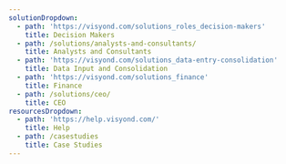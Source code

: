 ```yaml
---
solutionDropdown:
  - path: 'https://visyond.com/solutions_roles_decision-makers'
    title: Decision Makers
  - path: /solutions/analysts-and-consultants/
    title: Analysts and Consultants
  - path: 'https://visyond.com/solutions_data-entry-consolidation'
    title: Data Input and Consolidation
  - path: 'https://visyond.com/solutions_finance'
    title: Finance
  - path: /solutions/ceo/
    title: CEO
resourcesDropdown:
  - path: 'https://help.visyond.com/'
    title: Help
  - path: /casestudies
    title: Case Studies
---
```



